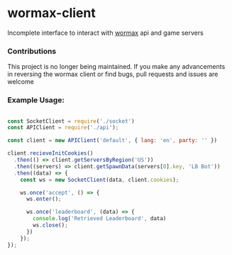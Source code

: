# wormax-client
Incomplete interface to interact with [wormax](https://wormax.io) api and game servers

### Contributions

This project is no longer being maintained. If you make any advancements in reversing the wormax client or find bugs, pull requests and issues are welcome


### Example Usage:

```js

const SocketClient = require('./socket')
const APIClient = require('./api');

const client = new APIClient('default', { lang: 'en', party: '' })

client.recieveInitCookies()
  .then(() => client.getServersByRegion('US'))
  .then((servers) => client.getSpawnData(servers[0].key, 'LB Bot'))
  .then((data) => {
    const ws = new SocketClient(data, client.cookies);

    ws.once('accept', () => {
      ws.enter();

      ws.once('leaderboard', (data) => {
        console.log('Retrieved Leaderboard', data)
        ws.close();
      })
    });
});
```
